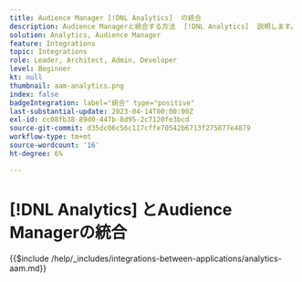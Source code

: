 ```yaml
---
title: Audience Manager [!DNL Analytics]  の統合
description: Audience Managerと統合する方法  [!DNL Analytics]  説明します。
solution: Analytics, Audience Manager
feature: Integrations
topic: Integrations
role: Leader, Architect, Admin, Developer
level: Beginner
kt: null
thumbnail: aam-analytics.png
index: false
badgeIntegration: label="統合" type="positive"
last-substantial-update: 2023-04-14T00:00:00Z
exl-id: cc08fb38-89d0-447b-8d95-2c7120fe3bcd
source-git-commit: d35dc06c56c117cffe70542b6713f275877e4879
workflow-type: tm+mt
source-wordcount: '16'
ht-degree: 6%

---
```


# [!DNL Analytics] とAudience Managerの統合

{{$include /help/_includes/integrations-between-applications/analytics-aam.md}}
